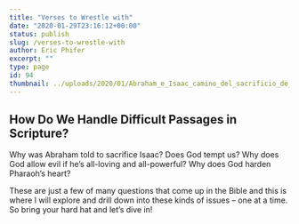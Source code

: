 ```yaml
---
title: "Verses to Wrestle with"
date: "2020-01-29T23:16:12+00:00"
status: publish
slug: /verses-to-wrestle-with
author: Eric Phifer
excerpt: ""
type: page
id: 94
thumbnail: ../uploads/2020/01/Abraham_e_Isaac_camino_del_sacrificio_de_Pedro_de_Orrente_Museo_del_Prado.jpg
---
```


## How Do We Handle Difficult Passages in Scripture?

Why was Abraham told to sacrifice Isaac? Does God tempt us? Why does God allow evil if he’s all-loving and all-powerful? Why does God harden Pharaoh’s heart?

These are just a few of many questions that come up in the Bible and this is where I will explore and drill down into these kinds of issues – one at a time. So bring your hard hat and let’s dive in!
